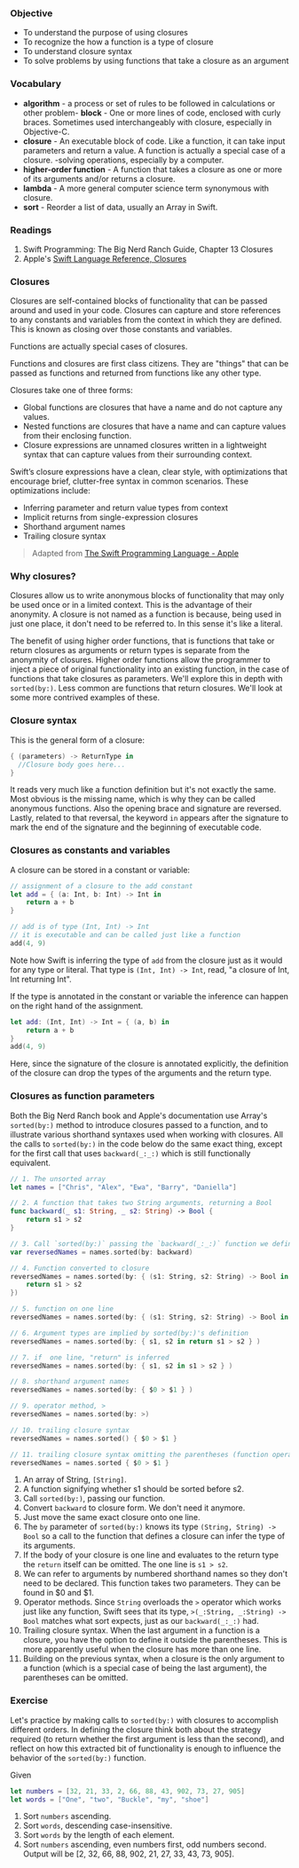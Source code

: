 ### Objective

* To understand the purpose of using closures
* To recognize the how a function is a type of closure
* To understand closure syntax
* To solve problems by using functions that take a closure as an argument

### Vocabulary

- **algorithm** - a process or set of rules to be followed in calculations or other problem- **block** - One or more lines of code, enclosed with curly braces. Sometimes used interchangeably with closure, especially in Objective-C.
- **closure** - An executable block of code. Like a function, it can take input parameters and return a value. A function is actually a special case of a closure.
-solving operations, especially by a computer.
- **higher-order function** - A function that takes a closure as one or more of its arguments and/or returns a closure. 
- **lambda** - A more general computer science term synonymous with closure.
- **sort** - Reorder a list of data, usually an Array in Swift.

### Readings

1. Swift Programming: The Big Nerd Ranch Guide, Chapter 13 Closures
1. Apple's [Swift Language Reference, Closures](https://developer.apple.com/library/ios/documentation/Swift/Conceptual/Swift_Programming_Language/Closures.html#//apple_ref/doc/uid/TP40014097-CH11-ID94)

### Closures

Closures are self-contained blocks of functionality that can be passed around and used in your code. Closures can capture and store references to any constants and variables from the context in which they are defined. This is known as closing over those constants and variables. 

Functions are actually special cases of closures. 

Functions and closures are first class citizens. They are "things" that can be passed as functions and returned from functions like any other type.

Closures take one of three forms:

- Global functions are closures that have a name and do not capture any values.
- Nested functions are closures that have a name and can capture values from their enclosing function.
- Closure expressions are unnamed closures written in a lightweight syntax that can capture values from their surrounding context.

Swift’s closure expressions have a clean, clear style, with optimizations that encourage brief, clutter-free syntax in common scenarios. These optimizations include:

- Inferring parameter and return value types from context
- Implicit returns from single-expression closures
- Shorthand argument names
- Trailing closure syntax

> Adapted from [The Swift Programming Language - Apple](https://developer.apple.com/library/content/documentation/Swift/Conceptual/Swift_Programming_Language/Closures.html#//apple_ref/doc/uid/TP40014097-CH11-ID94)

### Why closures?

Closures allow us to write anonymous blocks of functionality that may only be used once or in a limited context. This is the advantage of their anonymity. A closure is not named as a function is because, being used in just one place, it don't need to be referred to. In this sense it's like a literal.

The benefit of using higher order functions, that is functions that take or return closures as arguments or return types is separate from the anonymity of closures. Higher order functions allow the programmer to inject a piece of original functionality into an existing function, in the case of functions that take closures as parameters. We'll explore this in depth with `sorted(by:)`. Less common are functions that return closures. We'll look at some more contrived examples of these.

### Closure syntax

This is the general form of a closure:

```swift
{ (parameters) -> ReturnType in
  //Closure body goes here...
}
```

It reads very much like a function definition but it's not exactly the same. Most obvious is the missing name, which is why they can be called anonymous functions. Also the opening brace and signature are reversed. Lastly, related to that reversal, the keyword `in` appears after the signature to mark the end of the signature and the beginning of executable code.

### Closures as constants and variables

A closure can be stored in a constant or variable:

```swift
// assignment of a closure to the add constant
let add = { (a: Int, b: Int) -> Int in
    return a + b
}

// add is of type (Int, Int) -> Int 
// it is executable and can be called just like a function
add(4, 9)
```

Note how Swift is inferring the type of `add` from the closure just as it would for any type or literal. That type is `(Int, Int) -> Int`, read, "a closure of Int, Int returning Int".

If the type is annotated in the constant or variable the inference can happen on the right hand of the assignment.

```swift
let add: (Int, Int) -> Int = { (a, b) in
    return a + b
}
add(4, 9)
```

Here, since the signature of the closure is annotated explicitly, the definition of the closure can drop the types of the arguments and the return type.

### Closures as function parameters

Both the Big Nerd Ranch book and Apple's documentation use Array's `sorted(by:)` method to introduce closures passed to a function, and to illustrate various shorthand syntaxes used when working with closures. All the calls to `sorted(by:)` in the code below do the same exact thing, except for the first call that uses `backward(_:_:)` which is still functionally equivalent.

```swift
// 1. The unsorted array
let names = ["Chris", "Alex", "Ewa", "Barry", "Daniella"]

// 2. A function that takes two String arguments, returning a Bool
func backward(_ s1: String, _ s2: String) -> Bool {
    return s1 > s2
}

// 3. Call `sorted(by:)` passing the `backward(_:_:)` function we defined
var reversedNames = names.sorted(by: backward)

// 4. Function converted to closure
reversedNames = names.sorted(by: { (s1: String, s2: String) -> Bool in
    return s1 > s2
})

// 5. function on one line
reversedNames = names.sorted(by: { (s1: String, s2: String) -> Bool in return s1 > s2 } )

// 6. Argument types are implied by sorted(by:)'s definition
reversedNames = names.sorted(by: { s1, s2 in return s1 > s2 } )

// 7. if  one line, "return" is inferred
reversedNames = names.sorted(by: { s1, s2 in s1 > s2 } )

// 8. shorthand argument names
reversedNames = names.sorted(by: { $0 > $1 } )

// 9. operator method, >
reversedNames = names.sorted(by: >)

// 10. trailing closure syntax
reversedNames = names.sorted() { $0 > $1 }

// 11. trailing closure syntax omitting the parentheses (function operator)
reversedNames = names.sorted { $0 > $1 }
```

1. An array of String, `[String]`.
2. A function signifying whether s1 should be sorted before s2.
3. Call `sorted(by:)`, passing our function.
4. Convert `backward` to closure form. We don't need it anymore.
5. Just move the same exact closure onto one line.
6. The `by` parameter of `sorted(by:)` knows its type `(String, String) -> Bool` so a call to the function that defines a closure can infer the type of its arguments.
7. If the body of your closure is one line and evaluates to the return type the `return` itself can be omitted. The one line is `s1 > s2`.
8. We can refer to arguments by numbered shorthand names so they don't need to be declared. This function takes two parameters. They can be found in $0 and $1.
9. Operator methods. Since `String` overloads the `>` operator which works just like any function, Swift sees that its type, `>(_:String, _:String) -> Bool` matches what sort expects, just as our `backward(_:_:)` had.
10. Trailing closure syntax. When the last argument in a function is a closure, you have the option to define it outside the parentheses. This is more apparently useful when the closure has more than one line.
11. Building on the previous syntax, when a closure is the only argument to a function (which is a special case of being the last argument), the parentheses can be omitted.

### Exercise

Let's practice by making calls to `sorted(by:)` with closures to accomplish different orders. In defining the closure think both about the strategy required (to return whether the first argument is less than the second), and reflect on how this extracted bit of functionality is enough to influence the behavior of the `sorted(by:)` function.

Given

```swift
let numbers = [32, 21, 33, 2, 66, 88, 43, 902, 73, 27, 905]
let words = ["One", "two", "Buckle", "my", "shoe"]
```

1. Sort `numbers` ascending.
1. Sort `words`, descending case-insensitive.
1. Sort `words` by the length of each element.
1. Sort `numbers` ascending, even numbers first, odd numbers second. Output will be [2, 32, 66, 88, 902, 21, 27, 33, 43, 73, 905].

